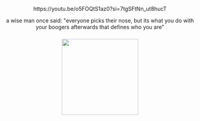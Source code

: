 <p align="center">https://youtu.be/o5FOQtS1az0?si=7tgSFtNn_ut8hucT</p>
<p align="center">a wise man once said: "everyone picks their nose, but its what you do with your boogers afterwards that defines who you are"</p>

###

<div align="center">
  <img height="200" src="https://cdn.discordapp.com/attachments/1040759899359039519/1346882392954114058/ezgif-8c5ca1cf87eae0_1.gif?ex=67c9cd7a&is=67c87bfa&hm=d2bf744a570cede8f3a0b72b1f34057ddbe0dfe30b254f3332cb8b56d02b0cc4&"  />
</div>

###
